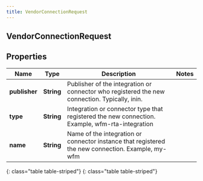 ```yaml
---
title: VendorConnectionRequest
---
```

## VendorConnectionRequest


## Properties

| Name | Type | Description | Notes |
| ------------ | ------------- | ------------- | ------------- |
| **publisher** | **String** | Publisher of the integration or connector who registered the new connection. Typically, inin. |  |
| **type** | **String** | Integration or connector type that registered the new connection. Example, wfm-rta-integration |  |
| **name** | **String** | Name of the integration or connector instance that registered the new connection. Example, my-wfm |  |
{: class="table table-striped"}
{: class="table table-striped"}


